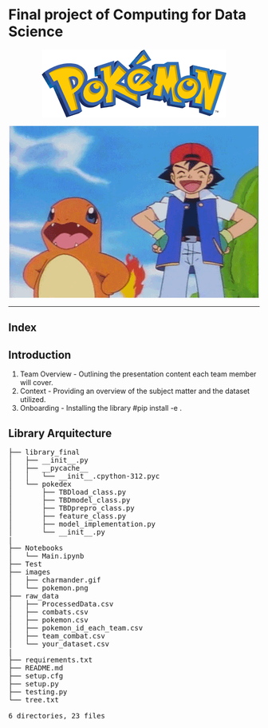 # Final project of Computing for Data Science

<p align="center">
  <a href="https://pokemondb.net/pokedex/all/">
    <img src="https://github.com/ruimaciell/CDS_final_pokemon/blob/main/images/pokemon.png" alt="Header">
  </a>
</p>

<p align="center">
  <img src="https://github.com/ruimaciell/CDS_final_pokemon/blob/main/images/charmander.gif" alt="charmander">
</p>  
  
---
## Index  

## Introduction

1. Team Overview - Outlining the presentation content each team member will cover.
2. Context - Providing an overview of the subject matter and the dataset utilized.
3. Onboarding - Installing the library #pip install -e .  
  
## Library Arquitecture  
<pre>
├── library_final
│   ├── __init__.py
│   ├── __pycache__
│   │   └── __init__.cpython-312.pyc
│   └── pokedex
│       ├── TBDload_class.py
│       ├── TBDmodel_class.py
│       ├── TBDprepro_class.py
│       ├── feature_class.py
│       ├── model_implementation.py
│       └── __init__.py
|
├── Notebooks
│   └── Main.ipynb
├── Test
├── images
│   ├── charmander.gif
│   └── pokemon.png   
├── raw_data
│   ├── ProcessedData.csv
│   ├── combats.csv
│   ├── pokemon.csv
│   ├── pokemon_id_each_team.csv
│   ├── team_combat.csv
│   └── your_dataset.csv
|
├── requirements.txt
├── README.md
├── setup.cfg
├── setup.py
├── testing.py
└── tree.txt 
  
6 directories, 23 files
</pre>